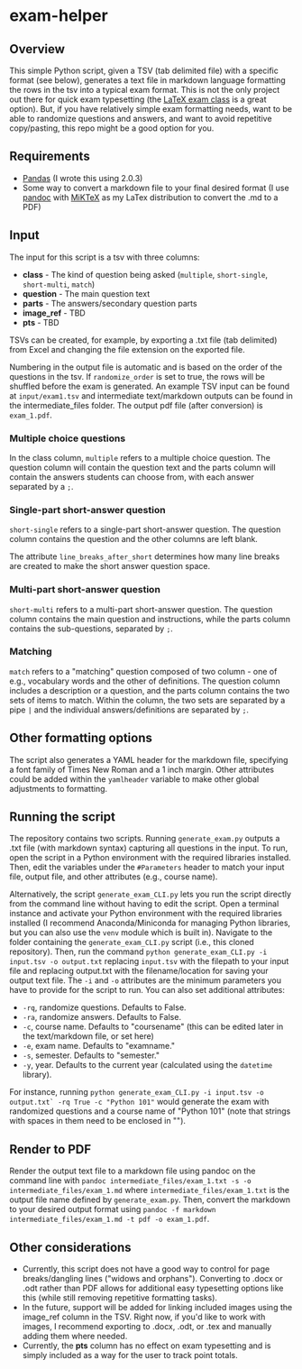 # exam-helper
## Overview
This simple Python script, given a TSV (tab delimited file) with a specific format (see below), generates a text file in markdown language formatting the rows in the tsv into a typical exam format. This is not the only project out there for quick exam typesetting (the [LaTeX exam class](https://www.overleaf.com/learn/latex/Typesetting_exams_in_LaTeX) is a great option). But, if you have relatively simple exam formatting needs, want to be able to randomize questions and answers, and want to avoid repetitive copy/pasting, this repo might be a good option for you.

## Requirements
* [Pandas](https://pandas.pydata.org/) (I wrote this using 2.0.3)
* Some way to convert a markdown file to your final desired format (I use [pandoc](https://pandoc.org/) with [MiKTeX](https://miktex.org/) as my LaTex distribution to convert the .md to a PDF)

## Input
The input for this script is a tsv with three columns:
* **class** - The kind of question being asked (```multiple```, ```short-single```, ```short-multi```, ```match```)
* **question** - The main question text
* **parts** - The answers/secondary question parts
* **image_ref** - TBD
* **pts** - TBD

TSVs can be created, for example, by exporting a .txt file (tab delimited) from Excel and changing the file extension on the exported file. 
 
Numbering in the output file is automatic and is based on the order of the questions in the tsv. If ```randomize_order``` is set to true, the rows will be shuffled before the exam is generated. An example TSV input can be found at ```input/exam1.tsv``` and intermediate text/markdown outputs can be found in the intermediate_files folder. The output pdf file (after conversion) is ```exam_1.pdf```.

### Multiple choice questions
In the class column, ```multiple``` refers to a multiple choice question. The question column will contain the question text and the parts column will contain the answers students can choose from, with each answer separated by a ```;```. 
 
### Single-part short-answer question
```short-single``` refers to a single-part short-answer question. The question column contains the question and the other columns are left blank.
 
The attribute ```line_breaks_after_short``` determines how many line breaks are created to make the short answer question space.

### Multi-part short-answer question
```short-multi``` refers to a multi-part short-answer question. The question column contains the main question and instructions, while the parts column contains the sub-questions, separated by ```;```.

### Matching
```match``` refers to a "matching" question composed of two column - one of e.g., vocabulary words and the other of definitions. The question column includes a description or a question, and the parts column contains the two sets of items to match. Within the column, the two sets are separated by a pipe ```|``` and the individual answers/definitions are separated by ```;```.

## Other formatting options
The script also generates a YAML header for the markdown file, specifying a font family of Times New Roman and a 1 inch margin. Other attributes could be added within the ```yamlheader``` variable to make other global adjustments to formatting.

## Running the script
The repository contains two scripts. Running ```generate_exam.py``` outputs a .txt file (with markdown syntax) capturing all questions in the input. To run, open the script in a Python environment with the required libraries installed. Then, edit the variables under the ```#Parameters``` header to match your input file, output file, and other attributes (e.g., course name).

Alternatively, the script ```generate_exam_CLI.py``` lets you run the script directly from the command line without having to edit the script. Open a terminal instance and activate your Python environment with the required libraries installed (I recommend Anaconda/Miniconda for managing Python libraries, but you can also use the ```venv``` module which is built in). Navigate to the folder containing the ```generate_exam_CLI.py``` script (i.e., this cloned repository). Then, run the command ```python generate_exam_CLI.py -i input.tsv -o output.txt``` replacing ```input.tsv``` with the filepath to your input file and replacing output.txt with the filename/location for saving your output text file. The ```-i``` and ```-o``` attributes are the minimum parameters you have to provide for the script to run. You can also set additional attributes:

* ```-rq```, randomize questions. Defaults to False. 
* ```-ra```, randomize answers. Defaults to False.
* ```-c```, course name. Defaults to "coursename" (this can be edited later in the text/markdown file, or set here)
* ```-e```, exam name. Defaults to "examname."
* ```-s```, semester. Defaults to "semester."
* ```-y```, year. Defaults to the current year (calculated using the ```datetime``` library).

For instance, running ```python generate_exam_CLI.py -i input.tsv -o output.txt` -rq True -c "Python 101"``` would generate the exam with randomized questions and a course name of "Python 101" (note that strings with spaces in them need to be enclosed in ""). 

## Render to PDF
Render the output text file to a markdown file using pandoc on the command line with ```pandoc intermediate_files/exam_1.txt -s -o intermediate_files/exam_1.md``` where ```intermediate_files/exam_1.txt``` is the output file name defined by ```generate_exam.py```. Then, convert the markdown to your desired output format using ```pandoc -f markdown intermediate_files/exam_1.md -t pdf -o exam_1.pdf```.  

## Other considerations
* Currently, this script does not have a good way to control for page breaks/dangling lines ("widows and orphans"). Converting to .docx or .odt rather than PDF allows for additional easy typesetting options like this (while still removing repetitive formatting tasks). 
* In the future, support will be added for linking included images using the image_ref column in the TSV. Right now, if you'd like to work with images, I recommend exporting to .docx, .odt, or .tex and manually adding them where needed.
* Currently, the **pts** column has no effect on exam typesetting and is simply included as a way for the user to track point totals. 